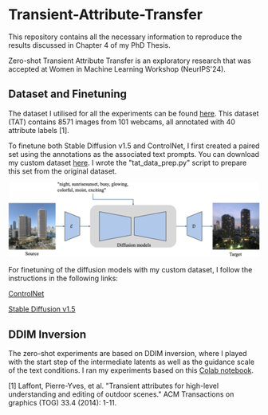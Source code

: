 # Transient-Attribute-Transfer
This repository contains all the necessary information to reproduce the results discussed in Chapter 4 of my PhD Thesis. 

Zero-shot Transient Attribute Transfer is an exploratory research that was accepted at Women in Machine Learning Workshop (NeurIPS'24).

## Dataset and Finetuning
The dataset I utilised for all the experiments can be found [here](http://transattr.cs.brown.edu/). This dataset (TAT) contains 8571 images from 101 webcams, all annotated with 40 attribute labels [1].

To finetune both Stable Diffusion v1.5 and ControlNet, I first created a paired set using the annotations as the associated text prompts. You can download my custom dataset [here](https://drive.google.com/file/d/1QHDDIUhhAx1KGyfXdUwRopzDONpkTFNl/view?usp=sharing). I wrote the "tat_data_prep.py" script to prepare this set from the original dataset. 

![Finetuning - Overview](TAT-overview.png)

For finetuning of the diffusion models with my custom dataset, I follow the instructions in the following links:

[ControlNet](https://github.com/lllyasviel/ControlNet/blob/main/docs/train.md) 

[Stable Diffusion v1.5](https://github.com/huggingface/diffusers/tree/main/examples/instruct_pix2pix)
## DDIM Inversion

The zero-shot experiments are based on DDIM inversion, where I played with the start step of the intermediate latents as well as the guidance scale of the text conditions. I ran my experiments based on this [Colab notebook](https://colab.research.google.com/github/huggingface/diffusion-models-class/blob/main/unit4/01_ddim_inversion.ipynb).





[1] Laffont, Pierre-Yves, et al. "Transient attributes for high-level understanding and editing of outdoor scenes." ACM Transactions on graphics (TOG) 33.4 (2014): 1-11.
